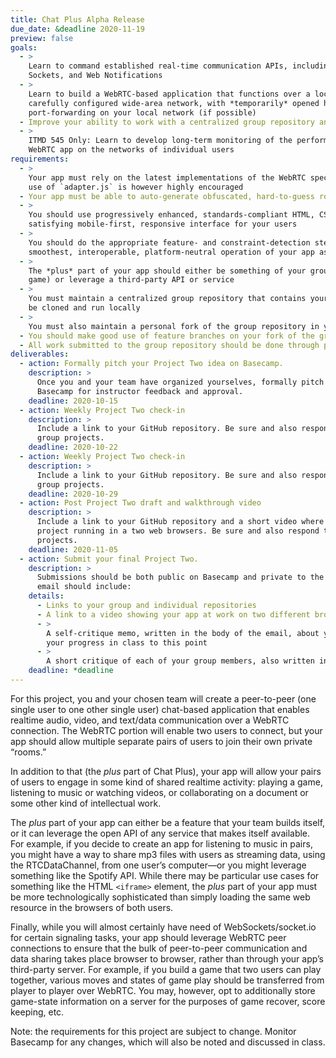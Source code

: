 ```yaml
---
title: Chat Plus Alpha Release
due_date: &deadline 2020-11-19
preview: false
goals:
  - >
    Learn to command established real-time communication APIs, including WebRTC, Web Workers, Web
    Sockets, and Web Notifications
  - >
    Learn to build a WebRTC-based application that functions over a local-area network or a
    carefully configured wide-area network, with *temporarily* opened high-numbered ports and
    port-forwarding on your local network (if possible)
  - Improve your ability to work with a centralized group repository and an individual fork
  - >
    ITMD 545 Only: Learn to develop long-term monitoring of the performance and effects of your
    WebRTC app on the networks of individual users
requirements:
  - >
    Your app must rely on the latest implementations of the WebRTC specification and its protocols;
    use of `adapter.js` is however highly encouraged
  - Your app must be able to auto-generate obfuscated, hard-to-guess room IDs for users
  - >
    You should use progressively enhanced, standards-compliant HTML, CSS, and JavaScript to build a
    satisfying mobile-first, responsive interface for your users
  - >
    You should do the appropriate feature- and constraint-detection steps necessary to ensure the
    smoothest, interoperable, platform-neutral operation of your app as possible
  - >
    The *plus* part of your app should either be something of your group’s creation (like a simple
    game) or leverage a third-party API or service
  - >
    You must maintain a centralized group repository that contains your ExpressJS app, which can
    be cloned and run locally
  - >
    You must also maintain a personal fork of the group repository in your GitHub account where you do most of your work
  - You should make good use of feature branches on your fork of the group repository
  - All work submitted to the group repository should be done through pull requests on GitHub
deliverables:
  - action: Formally pitch your Project Two idea on Basecamp.
    description: >
      Once you and your team have organized yourselves, formally pitch your Project Two idea on
      Basecamp for instructor feedback and approval.
    deadline: 2020-10-15
  - action: Weekly Project Two check-in
    description: >
      Include a link to your GitHub repository. Be sure and also respond to the progress of other
      group projects.
    deadline: 2020-10-22
  - action: Weekly Project Two check-in
    description: >
      Include a link to your GitHub repository. Be sure and also respond to the progress of other
      group projects.
    deadline: 2020-10-29
  - action: Post Project Two draft and walkthrough video
    description: >
      Include a link to your GitHub repository and a short video where your group talks through your
      project running in a two web browsers. Be sure and also respond to the progress of other group
      projects.
    deadline: 2020-11-05
  - action: Submit your final Project Two.
    description: >
      Submissions should be both public on Basecamp and private to the instructor’s email. Your
      email should include:
    details:
      - Links to your group and individual repositories
      - A link to a video showing your app at work on two different browsers
      - >
        A self-critique memo, written in the body of the email, about your work on the project and
        your progress in class to this point
      - >
        A short critique of each of your group members, also written in the body of the email
    deadline: *deadline
---
```


For this project, you and your chosen team will create a peer-to-peer (one single user to one other
single user) chat-based application that enables realtime audio, video, and text/data communication
over a WebRTC connection. The WebRTC portion will enable two users to connect, but your app should
allow multiple separate pairs of users to join their own private “rooms.”

In addition to that (the *plus* part of Chat Plus), your app will allow your pairs of users to engage in some kind of shared realtime activity: playing a game, listening to music or watching videos, or
collaborating on a document or some other kind of intellectual work.

The *plus* part of your app can either be a feature that your team builds itself, or it can leverage
the open API of any service that makes itself available. For example, if you decide to create an app
for listening to music in pairs, you might have a way to share mp3 files with users as streaming
data, using the RTCDataChannel, from one user’s computer—or you might leverage something like
the Spotify API. While there may be particular use cases for something like the HTML `<iframe>`
element, the *plus* part of your app must be more technologically sophisticated than simply loading
the same web resource in the browsers of both users.

Finally, while you will almost certainly have need of WebSockets/socket.io for certain signaling
tasks, your app should leverage WebRTC peer connections to ensure that the bulk of peer-to-peer
communication and data sharing takes place browser to browser, rather than through your app’s
third-party server. For example, if you build a game that two users can play together, various moves
and states of game play should be transferred from player to player over WebRTC. You may, however,
opt to additionally store game-state information on a server for the purposes of game recover, score
keeping, etc.

Note: the requirements for this project are subject to change. Monitor Basecamp for any changes,
which will also be noted and discussed in class.
